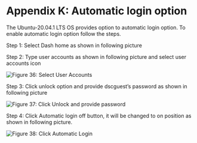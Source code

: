 # Appendix K: Automatic login option

The Ubuntu-20.04.1 LTS OS provides option to automatic login option. To enable automatic login option follow the steps.

Step 1: Select Dash home as shown in following picture

Step 2: Type user accounts as shown in following picture and select user accounts icon

![Figure 36: Select User Accounts](broken-reference)

Step 3: Click unlock option and provide dscguest’s password as shown in following picture

![Figure 37: Click Unlock and provide password](broken-reference)

Step 4: Click Automatic login off button, it will be changed to on position as shown in following picture.

![Figure 38: Click Automatic Login](broken-reference)

